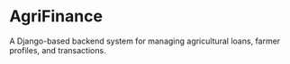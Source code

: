 # AgriFinance
A Django-based backend system for managing agricultural loans, farmer profiles, and transactions.
